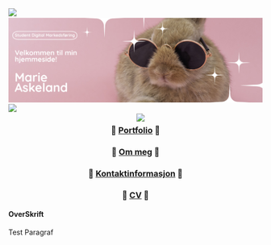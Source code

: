 <img src="https://user-images.githubusercontent.com/73097560/115834477-dbab4500-a447-11eb-908a-139a6edaec5c.gif">
<img src=https://raw.githubusercontent.com/mwariie/mwariie.github.io/master/.files/mariebanner.png>
<img src="https://user-images.githubusercontent.com/73097560/115834477-dbab4500-a447-11eb-908a-139a6edaec5c.gif">

<br>


<img align="right" src="https://media1.giphy.com/media/fSGrpj2wJynDwgftc7/giphy.gif" width=250>

<div align="center">

###  🌸 [Portfolio](https://mwariie.github.io) 🌸
###  🌸 [Om meg](https://mwariie.github.io) 🌸
###  🌸 [Kontaktinformasjon](https://mwariie.github.io) 🌸
###  🌸 [CV](https://mwariie.github.io) 🌸

</div>


#### OverSkrift
Test Paragraf